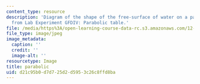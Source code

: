 ```yaml
---
content_type: resource
description: 'Diagram of the shape of the free-surface of water on a parabolic turntable
  from Lab Experiment GFDIV: Parabolic table.'
file: /media/https%3A/open-learning-course-data-rc.s3.amazonaws.com/12-003-atmosphere-ocean-and-climate-dynamics-fall-2008/d21c95b0d7d725d2d5953c26c8ffd8ba_parabolic.jpg
file_type: image/jpeg
image_metadata:
  caption: ''
  credit: ''
  image-alt: ''
resourcetype: Image
title: parabolic
uid: d21c95b0-d7d7-25d2-d595-3c26c8ffd8ba
---
```


